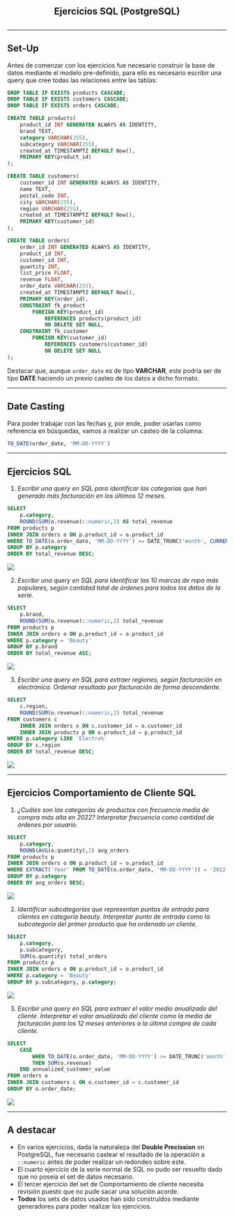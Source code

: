 <div align='center'>
    <h2>Ejercicios SQL (PostgreSQL)<h2>
</div>

---

## **Set-Up**

Antes de comenzar con los ejercicios fue necesario construir la base de datos mediante el modelo pre-definido, para ello
es necesario escribir una query que cree todas las relaciones entre las tablas:
```sql
DROP TABLE IF EXISTS products CASCADE;
DROP TABLE IF EXISTS customers CASCADE;
DROP TABLE IF EXISTS orders CASCADE;

CREATE TABLE products(
	product_id INT GENERATED ALWAYS AS IDENTITY,
	brand TEXT,
	category VARCHAR(255),
	subcategory VARCHAR(255),
	created_at TIMESTAMPTZ DEFAULT Now(),
	PRIMARY KEY(product_id)
);

CREATE TABLE customers(
	customer_id INT GENERATED ALWAYS AS IDENTITY,
	name TEXT,
	postal_code INT,
	city VARCHAR(255),
	region VARCHAR(255),
	created_at TIMESTAMPTZ DEFAULT Now(),
	PRIMARY KEY(customer_id)
);

CREATE TABLE orders(
	order_id INT GENERATED ALWAYS AS IDENTITY,
	product_id INT,
	customer_id INT,
	quantity INT,
	list_price FLOAT,
	revenue FLOAT,
	order_date VARCHAR(255),
	created_at TIMESTAMPTZ DEFAULT Now(),
	PRIMARY KEY(order_id),
	CONSTRAINT fk_product
		FOREIGN KEY(product_id)
			REFERENCES products(product_id)
			ON DELETE SET NULL,
	CONSTRAINT fk_customer
		FOREIGN KEY(customer_id)
			REFERENCES customers(customer_id)
			ON DELETE SET NULL
);
```

Destacar que, aunque ```order_date``` es de tipo **VARCHAR**, este podria ser de tipo **DATE** haciendo un previo casteo de los datos a dicho formato.

---

## **Date Casting**

Para poder trabajar con las fechas y, por ende, poder usarlas como referencia en búsquedas, vamos a realizar un casteo de la columna:
```sql
TO_DATE(order_date, 'MM-DD-YYYY')
```

---

## **Ejercicios SQL**
1. *Escribir una query en SQL para identificar las categorías que han generado más facturación en los
últimos 12 meses.*
```sql
SELECT
	p.category,
	ROUND(SUM(o.revenue)::numeric,2) AS total_revenue
FROM products p
INNER JOIN orders o ON p.product_id = o.product_id
WHERE TO_DATE(o.order_date, 'MM-DD-YYYY') >= DATE_TRUNC('month', CURRENT_DATE) - INTERVAL '1 year'
GROUP BY p.category
ORDER BY total_revenue DESC;
```
![](Assets/sql_exercise_1.png)

2. *Escribir una query en SQL para identificar las 10 marcas de ropa más populares, según cantidad
total de órdenes para todos los datos de la serie.*
```sql
SELECT
	p.brand,
	ROUND(SUM(o.revenue)::numeric,2) total_revenue
FROM products p
INNER JOIN orders o ON p.product_id = o.product_id
WHERE p.category = 'Beauty'
GROUP BY p.brand
ORDER BY total_revenue ASC;
```
![](Assets/sql_exercise_2.png)

3. *Escribir una query en SQL para extraer regiones, según facturación en electrónica. Ordenar
resultado por facturación de forma descendente.*
```sql
SELECT
	c.region,
	ROUND(SUM(o.revenue)::numeric,2) total_revenue
FROM customers c
	INNER JOIN orders o ON c.customer_id = o.customer_id
	INNER JOIN products p ON o.product_id = p.product_id
WHERE p.category LIKE 'Electro%'
GROUP BY c.region
ORDER BY total_revenue DESC;
```
![](Assets/sql_exercise_3.png)

---

## **Ejercicios Comportamiento de Cliente SQL**
1. *¿Cuáles son las categorías de productos con frecuencia media de compra más alta en 2022? Interpretar frecuencia como cantidad de órdenes por usuario.*
```sql
SELECT
	p.category,
	ROUND(AVG(o.quantity),2) avg_orders
FROM products p
INNER JOIN orders o ON p.product_id = o.product_id
WHERE EXTRACT('Year' FROM TO_DATE(o.order_date, 'MM-DD-YYYY')) = '2022'
GROUP BY p.category
ORDER BY avg_orders DESC;
```
![](Assets/cust_exercise_1.png)

2. *Identificar subcategorías que representan puntos de entrada para clientes en categoría beauty. Interpretar punto de entrada como la subcategoría del primer producto que ha ordenado un cliente.*
```sql
SELECT
	p.category,
	p.subcategory,
	SUM(o.quantity) total_orders
FROM products p
INNER JOIN orders o ON p.product_id = o.product_id
WHERE p.category = 'Beauty'
GROUP BY p.subcategory, p.category;
```
![](Assets/cust_exercise_2.png)

3. *Escribir una query en SQL para extraer el valor medio anualizado del cliente. Interpretar el valor
anualizado del cliente como la media de facturación para los 12 meses anteriores a la última compra de cada cliente.*
```sql
SELECT
	CASE
		WHEN TO_DATE(o.order_date, 'MM-DD-YYYY') >= DATE_TRUNC('month', CURRENT_DATE) - INTERVAL '1 year'
		THEN SUM(o.revenue)
	END annualized_customer_value
FROM orders o
INNER JOIN customers c ON o.customer_id = c.customer_id
GROUP BY o.order_date;
```
![](Assets/cust_exercise_3.png)

---

## **A destacar**

- En varios ejercicios, dada la naturaleza del **Double Precission** en PostgreSQL, fue necesario castear el resultado de la operación a ```::numeric```
antes de poder realizar un redondeo sobre este.
- El cuarto ejercicio de la serie normal de SQL no pudo ser resuelto dado que no poseía el set de datos necesario.
- El tercer ejercicio del set de Comportamiento de cliente necesita revisión puesto que no pude sacar una solución acorde.
- **Todos** los sets de datos usados han sido construidos mediante generadores para poder realizar los ejercicios.